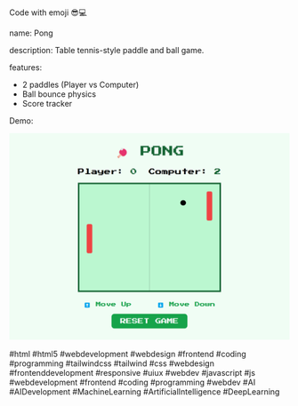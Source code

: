 Code with emoji 😎💻

name: Pong

description: Table tennis-style paddle and ball game.

features:
- 2 paddles (Player vs Computer)
- Ball bounce physics
- Score tracker

Demo: 

![Demo Image](demo-image.png)


#html #html5 #webdevelopment #webdesign #frontend #coding #programming #tailwindcss #tailwind #css #webdesign #frontenddevelopment #responsive #uiux #webdev #javascript #js #webdevelopment #frontend #coding #programming #webdev #AI #AIDevelopment #MachineLearning #ArtificialIntelligence #DeepLearning 



